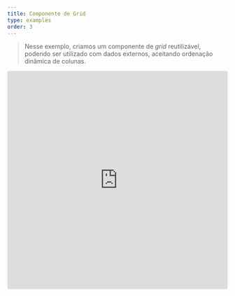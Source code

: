 ```yaml
---
title: Componente de Grid
type: examples
order: 3
---
```


> Nesse exemplo, criamos um componente de _grid_ reutilizável, podendo ser utilizado com dados externos, aceitando ordenação dinâmica de colunas.

<iframe src="https://codesandbox.io/embed/github/vuejs/vuejs.org/tree/master/src/v2/examples/vue-20-grid-component?codemirror=1&hidedevtools=1&hidenavigation=1&theme=light" style="width:100%; height:500px; border:0; border-radius: 4px; overflow:hidden;" title="vue-20-template-compilation" allow="geolocation; microphone; camera; midi; vr; accelerometer; gyroscope; payment; ambient-light-sensor; encrypted-media; usb" sandbox="allow-modals allow-forms allow-popups allow-scripts allow-same-origin"></iframe>
